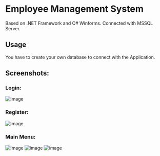 # Employee Management System
Based on .NET Framework and C# Winforms. Connected with MSSQL Server.

## Usage
You have to create your own database to connect with the Application.

## Screenshots:

### Login:
![image](https://github.com/rholexxdizon/employee-management-system/assets/78191922/3d7a29a1-c82c-4d7f-a3af-081ca8422345)

### Register:
![image](https://github.com/rholexxdizon/employee-management-system/assets/78191922/d3ef6e7b-493b-4711-a2e5-746360d54646)

### Main Menu:
![image](https://github.com/rholexxdizon/employee-management-system/assets/78191922/b5659b76-6801-4565-8233-00b50d6f1fc3)
![image](https://github.com/rholexxdizon/employee-management-system/assets/78191922/bdcc0326-25ff-406f-b687-1dd48f48861e)
![image](https://github.com/rholexxdizon/employee-management-system/assets/78191922/d6cb9398-c1f3-4024-9e75-9f848735a38a)







